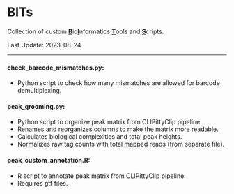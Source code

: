# BITs
Collection of custom <ins>**B**</ins>io<ins>**I**</ins>nformatics <ins>**T**</ins>ools and <ins>**S**</ins>cripts.

Last Update: 2023-08-24

----
#### check_barcode_mismatches.py:
  - Python script to check how many mismatches are allowed for barcode demultiplexing.

#### peak_grooming.py:
  - Python script to organize peak matrix from CLIPittyClip pipeline.
  - Renames and reorganizes columns to make the matrix more readable.
  - Calculates biological complexities and total peak heights.
  - Normalizes raw tag counts with total mapped reads (from separate file).

#### peak_custom_annotation.R:
  - R script to annotate peak matrix from CLIPittyClip pipeline.
  - Requires gtf files.

